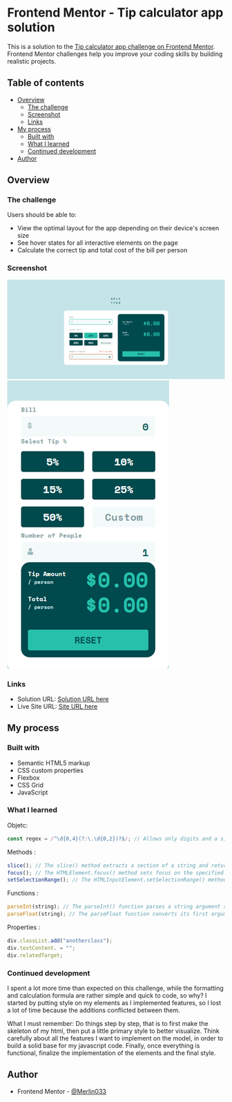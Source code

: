 # Frontend Mentor - Tip calculator app solution

This is a solution to the [Tip calculator app challenge on Frontend Mentor](https://www.frontendmentor.io/challenges/tip-calculator-app-ugJNGbJUX). Frontend Mentor challenges help you improve your coding skills by building realistic projects.

## Table of contents

- [Overview](#overview)
  - [The challenge](#the-challenge)
  - [Screenshot](#screenshot)
  - [Links](#links)
- [My process](#my-process)
  - [Built with](#built-with)
  - [What I learned](#what-i-learned)
  - [Continued development](#continued-development)
- [Author](#author)

## Overview

### The challenge

Users should be able to:

- View the optimal layout for the app depending on their device's screen size
- See hover states for all interactive elements on the page
- Calculate the correct tip and total cost of the bill per person

### Screenshot

![](./design/screenshot-desktop.png)
![](./design/screenshot-mobile.png)

### Links

- Solution URL: [Solution URL here](https://www.frontendmentor.io/profile/Merlin033)
- Live Site URL: [Site URL here](https://tip-calculator-app-opal-three.vercel.app/)

## My process

### Built with

- Semantic HTML5 markup
- CSS custom properties
- Flexbox
- CSS Grid
- JavaScript

### What I learned

Objetc:

```js
const regex = /^\d{0,4}(?:\.\d{0,2})?$/; // Allows only digits and a single decimal point
```

Methods :

```js
slice(); // The slice() method extracts a section of a string and returns it as a new string, without modifying the original string.
focus(); // The HTMLElement.focus() method sets focus on the specified element, if it can be focused. The focused element is the element that will receive keyboard and similar events by default.
setSelectionRange(); // The HTMLInputElement.setSelectionRange() method sets the start and end positions of the current text selection in an <input> or <textarea> element.
```

Functions :

```js
parseInt(string); // The parseInt() function parses a string argument and returns an integer of the specified radix (the base in mathematical numeral systems).
parseFloat(string); // The parseFloat function converts its first argument to a string, parses that string as a decimal number literal, then returns a number or NaN.
```

Properties :

```js
div.classList.add("anotherclass");
div.textContent. = "";
div.relatedTarget;
```

### Continued development

I spent a lot more time than expected on this challenge, while the formatting and calculation formula are rather simple and quick to code, so why? I started by putting style on my elements as I implemented features, so I lost a lot of time because the additions conflicted between them.

What I must remember:
Do things step by step, that is to first make the skeleton of my html, then put a little primary style to better visualize. Think carefully about all the features I want to implement on the model, in order to build a solid base for my javascript code. Finally, once everything is functional, finalize the implementation of the elements and the final style.

## Author

- Frontend Mentor - [@Merlin033](https://www.frontendmentor.io/profile/Merlin033)
